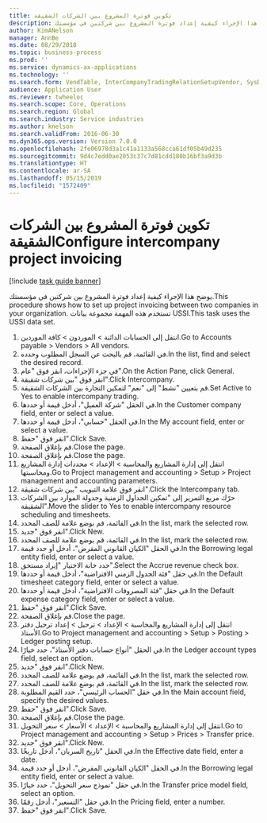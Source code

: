 ```yaml
---
title: تكوين فوترة المشروع بين الشركات الشقيقة
description: يوضح هذا الإجراء كيفية إعداد فوترة المشروع بين شركتين في مؤسستك.
author: KimANelson
manager: AnnBe
ms.date: 08/29/2018
ms.topic: business-process
ms.prod: ''
ms.service: dynamics-ax-applications
ms.technology: ''
ms.search.form: VendTable, InterCompanyTradingRelationSetupVendor, SysDataAreaSelectLookup, ProjParameters, ProjPosting, ProjTransferPrice
audience: Application User
ms.reviewer: twheeloc
ms.search.scope: Core, Operations
ms.search.region: Global
ms.search.industry: Service industries
ms.author: knelson
ms.search.validFrom: 2016-06-30
ms.dyn365.ops.version: Version 7.0.0
ms.openlocfilehash: 2fe06978d3a1c41a1133a568cca61df05b49d235
ms.sourcegitcommit: 9d4c7edd0ae2053c37c7d81cdd180b16bf3a9d3b
ms.translationtype: HT
ms.contentlocale: ar-SA
ms.lasthandoff: 05/15/2019
ms.locfileid: "1572409"
---
```

# <a name="configure-intercompany-project-invoicing"></a><span data-ttu-id="7a27a-103">تكوين فوترة المشروع بين الشركات الشقيقة</span><span class="sxs-lookup"><span data-stu-id="7a27a-103">Configure intercompany project invoicing</span></span>

[!include [task guide banner](../../includes/task-guide-banner.md)]

<span data-ttu-id="7a27a-104">يوضح هذا الإجراء كيفية إعداد فوترة المشروع بين شركتين في مؤسستك.</span><span class="sxs-lookup"><span data-stu-id="7a27a-104">This procedure shows how to set up project invoicing between two companies in your organization.</span></span> <span data-ttu-id="7a27a-105">تستخدم هذه المهمة مجموعة بيانات USSI.</span><span class="sxs-lookup"><span data-stu-id="7a27a-105">This task uses the USSI data set.</span></span>

1. <span data-ttu-id="7a27a-106">انتقل إلى الحسابات الدائنة > الموردون > كافة الموردين.</span><span class="sxs-lookup"><span data-stu-id="7a27a-106">Go to Accounts payable > Vendors > All vendors.</span></span>
2. <span data-ttu-id="7a27a-107">في القائمة، قم بالبحث عن السجل المطلوب وحدده.</span><span class="sxs-lookup"><span data-stu-id="7a27a-107">In the list, find and select the desired record.</span></span>
3. <span data-ttu-id="7a27a-108">في جزء الإجراءات، انقر فوق "عام".</span><span class="sxs-lookup"><span data-stu-id="7a27a-108">On the Action Pane, click General.</span></span>
4. <span data-ttu-id="7a27a-109">انقر فوق "بين شركات شقيقة".</span><span class="sxs-lookup"><span data-stu-id="7a27a-109">Click Intercompany.</span></span>
5. <span data-ttu-id="7a27a-110">قم بتعيين "نشط" إلى "نعم" لتمكين التجارة بين الشركات الشقيقة.</span><span class="sxs-lookup"><span data-stu-id="7a27a-110">Set Active to Yes to enable intercompany trading.</span></span>
6. <span data-ttu-id="7a27a-111">في الحقل "شركة العميل"، أدخل قيمة أو حددها.</span><span class="sxs-lookup"><span data-stu-id="7a27a-111">In the Customer company field, enter or select a value.</span></span>
7. <span data-ttu-id="7a27a-112">في الحقل "حسابي"، أدخل قيمة أو حددها.</span><span class="sxs-lookup"><span data-stu-id="7a27a-112">In the My account field, enter or select a value.</span></span>
8. <span data-ttu-id="7a27a-113">انقر فوق "حفظ".</span><span class="sxs-lookup"><span data-stu-id="7a27a-113">Click Save.</span></span>
9. <span data-ttu-id="7a27a-114">قم بإغلاق الصفحة.</span><span class="sxs-lookup"><span data-stu-id="7a27a-114">Close the page.</span></span>
10. <span data-ttu-id="7a27a-115">قم بإغلاق الصفحة.</span><span class="sxs-lookup"><span data-stu-id="7a27a-115">Close the page.</span></span>
11. <span data-ttu-id="7a27a-116">انتقل إلى إدارة المشاريع‬ والمحاسبة > الإعداد > محددات إدارة المشاريع ومحاسبتها‬.</span><span class="sxs-lookup"><span data-stu-id="7a27a-116">Go to Project management and accounting > Setup > Project management and accounting parameters.</span></span>
12. <span data-ttu-id="7a27a-117">انقر فوق علامة التبويب "بين شركات شقيقة".</span><span class="sxs-lookup"><span data-stu-id="7a27a-117">Click the Intercompany tab.</span></span>
13. <span data-ttu-id="7a27a-118">حرّك مربع التمرير إلى "تمكين الجداول الزمنية وجدولة الموارد بين الشركات الشقيقة‬".</span><span class="sxs-lookup"><span data-stu-id="7a27a-118">Move the slider to Yes to enable intercompany resource scheduling and timesheets.</span></span>
14. <span data-ttu-id="7a27a-119">في القائمة، قم بوضع علامة للصف المحدد.</span><span class="sxs-lookup"><span data-stu-id="7a27a-119">In the list, mark the selected row.</span></span>
15. <span data-ttu-id="7a27a-120">انقر فوق "جديد".</span><span class="sxs-lookup"><span data-stu-id="7a27a-120">Click New.</span></span>
16. <span data-ttu-id="7a27a-121">في القائمة، قم بوضع علامة للصف المحدد.</span><span class="sxs-lookup"><span data-stu-id="7a27a-121">In the list, mark the selected row.</span></span>
17. <span data-ttu-id="7a27a-122">في الحقل "الكيان القانوني المقرض‬"، أدخل أو حدد قيمة.</span><span class="sxs-lookup"><span data-stu-id="7a27a-122">In the Borrowing legal entity field, enter or select a value.</span></span>
18. <span data-ttu-id="7a27a-123">حدد خانة الاختيار "إيراد مستحق‬".</span><span class="sxs-lookup"><span data-stu-id="7a27a-123">Select the Accrue revenue check box.</span></span>
19. <span data-ttu-id="7a27a-124">في حقل "فئة الجدول الزمني الافتراضية‬"، أدخل قيمة أو حددها.</span><span class="sxs-lookup"><span data-stu-id="7a27a-124">In the Default timesheet category field, enter or select a value.</span></span>
20. <span data-ttu-id="7a27a-125">في حقل "فئة المصروفات الافتراضية‬"، أدخل قيمة أو حددها.</span><span class="sxs-lookup"><span data-stu-id="7a27a-125">In the Default expense category field, enter or select a value.</span></span>
21. <span data-ttu-id="7a27a-126">انقر فوق "حفظ".</span><span class="sxs-lookup"><span data-stu-id="7a27a-126">Click Save.</span></span>
22. <span data-ttu-id="7a27a-127">قم بإغلاق الصفحة.</span><span class="sxs-lookup"><span data-stu-id="7a27a-127">Close the page.</span></span>
23. <span data-ttu-id="7a27a-128">انتقل إلى إدارة المشاريع والمحاسبة > الإعداد > ترحيل > إعداد ترحيل دفتر الأستاذ.</span><span class="sxs-lookup"><span data-stu-id="7a27a-128">Go to Project management and accounting > Setup > Posting > Ledger posting setup.</span></span>
24. <span data-ttu-id="7a27a-129">في الحقل "أنواع حسابات دفتر الأستاذ"، حدد خيارًا.</span><span class="sxs-lookup"><span data-stu-id="7a27a-129">In the Ledger account types field, select an option.</span></span>
25. <span data-ttu-id="7a27a-130">انقر فوق "جديد".</span><span class="sxs-lookup"><span data-stu-id="7a27a-130">Click New.</span></span>
26. <span data-ttu-id="7a27a-131">في القائمة، قم بوضع علامة للصف المحدد.</span><span class="sxs-lookup"><span data-stu-id="7a27a-131">In the list, mark the selected row.</span></span>
27. <span data-ttu-id="7a27a-132">في القائمة، قم بوضع علامة للصف المحدد.</span><span class="sxs-lookup"><span data-stu-id="7a27a-132">In the list, mark the selected row.</span></span>
28. <span data-ttu-id="7a27a-133">في حقل "الحساب الرئيسي"، حدد القيم المطلوبة.</span><span class="sxs-lookup"><span data-stu-id="7a27a-133">In the Main account field, specify the desired values.</span></span>
29. <span data-ttu-id="7a27a-134">انقر فوق "حفظ".</span><span class="sxs-lookup"><span data-stu-id="7a27a-134">Click Save.</span></span>
30. <span data-ttu-id="7a27a-135">قم بإغلاق الصفحة.</span><span class="sxs-lookup"><span data-stu-id="7a27a-135">Close the page.</span></span>
31. <span data-ttu-id="7a27a-136">انتقل إلى إدارة المشاريع والمحاسبة > الإعداد > الأسعار > سعر التحويل.</span><span class="sxs-lookup"><span data-stu-id="7a27a-136">Go to Project management and accounting > Setup > Prices > Transfer price.</span></span>
32. <span data-ttu-id="7a27a-137">انقر فوق "جديد".</span><span class="sxs-lookup"><span data-stu-id="7a27a-137">Click New.</span></span>
33. <span data-ttu-id="7a27a-138">في الحقل "تاريخ السريان"، أدخل تاريخًا.</span><span class="sxs-lookup"><span data-stu-id="7a27a-138">In the Effective date field, enter a date.</span></span>
34. <span data-ttu-id="7a27a-139">في الحقل "الكيان القانوني المقرض‬"، أدخل أو حدد قيمة.</span><span class="sxs-lookup"><span data-stu-id="7a27a-139">In the Borrowing legal entity field, enter or select a value.</span></span>
35. <span data-ttu-id="7a27a-140">في حقل "نموذج سعر التحويل"، حدد خيارًا.</span><span class="sxs-lookup"><span data-stu-id="7a27a-140">In the Transfer price model field, select an option.</span></span>
36. <span data-ttu-id="7a27a-141">في حقل "التسعير‬"، أدخل رقمًا.</span><span class="sxs-lookup"><span data-stu-id="7a27a-141">In the Pricing field, enter a number.</span></span>
37. <span data-ttu-id="7a27a-142">انقر فوق "حفظ".</span><span class="sxs-lookup"><span data-stu-id="7a27a-142">Click Save.</span></span>

